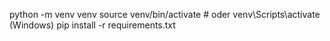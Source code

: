 python -m venv venv
source venv/bin/activate  # oder venv\Scripts\activate (Windows)
pip install -r requirements.txt

